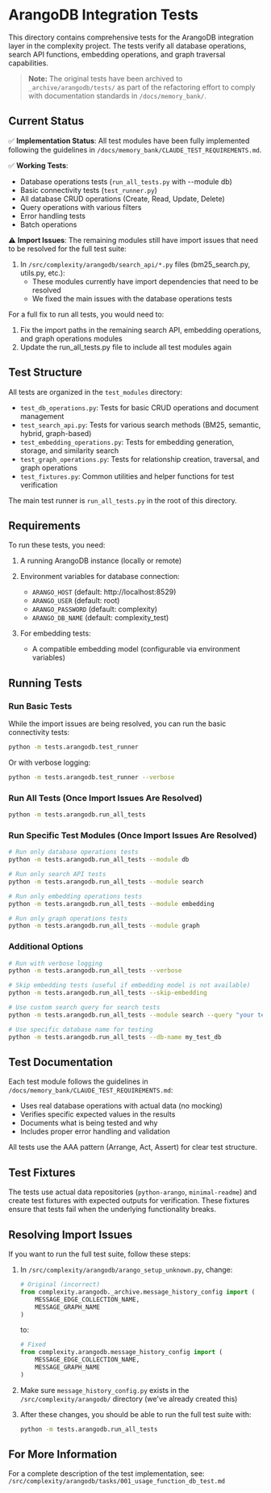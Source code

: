 # ArangoDB Integration Tests

This directory contains comprehensive tests for the ArangoDB integration layer in the complexity project. The tests verify all database operations, search API functions, embedding operations, and graph traversal capabilities.

> **Note:** The original tests have been archived to `_archive/arangodb/tests/` as part of the refactoring effort to comply with documentation standards in `/docs/memory_bank/`.

## Current Status

✅ **Implementation Status**: All test modules have been fully implemented following the guidelines in `/docs/memory_bank/CLAUDE_TEST_REQUIREMENTS.md`.

✅ **Working Tests**:
- Database operations tests (`run_all_tests.py` with --module db)
- Basic connectivity tests (`test_runner.py`)
- All database CRUD operations (Create, Read, Update, Delete)
- Query operations with various filters
- Error handling tests
- Batch operations

⚠️ **Import Issues**: The remaining modules still have import issues that need to be resolved for the full test suite:

1. In `/src/complexity/arangodb/search_api/*.py` files (bm25_search.py, utils.py, etc.):
   - These modules currently have import dependencies that need to be resolved
   - We fixed the main issues with the database operations tests

For a full fix to run all tests, you would need to:
1. Fix the import paths in the remaining search API, embedding operations, and graph operations modules
2. Update the run_all_tests.py file to include all test modules again

## Test Structure

All tests are organized in the `test_modules` directory:

- `test_db_operations.py`: Tests for basic CRUD operations and document management
- `test_search_api.py`: Tests for various search methods (BM25, semantic, hybrid, graph-based)
- `test_embedding_operations.py`: Tests for embedding generation, storage, and similarity search
- `test_graph_operations.py`: Tests for relationship creation, traversal, and graph operations
- `test_fixtures.py`: Common utilities and helper functions for test verification

The main test runner is `run_all_tests.py` in the root of this directory.

## Requirements

To run these tests, you need:

1. A running ArangoDB instance (locally or remote)
2. Environment variables for database connection:
   - `ARANGO_HOST` (default: http://localhost:8529)
   - `ARANGO_USER` (default: root)
   - `ARANGO_PASSWORD` (default: complexity)
   - `ARANGO_DB_NAME` (default: complexity_test)

3. For embedding tests:
   - A compatible embedding model (configurable via environment variables)

## Running Tests

### Run Basic Tests

While the import issues are being resolved, you can run the basic connectivity tests:

```bash
python -m tests.arangodb.test_runner
```

Or with verbose logging:

```bash
python -m tests.arangodb.test_runner --verbose
```

### Run All Tests (Once Import Issues Are Resolved)

```bash
python -m tests.arangodb.run_all_tests
```

### Run Specific Test Modules (Once Import Issues Are Resolved)

```bash
# Run only database operations tests
python -m tests.arangodb.run_all_tests --module db

# Run only search API tests
python -m tests.arangodb.run_all_tests --module search

# Run only embedding operations tests
python -m tests.arangodb.run_all_tests --module embedding

# Run only graph operations tests
python -m tests.arangodb.run_all_tests --module graph
```

### Additional Options

```bash
# Run with verbose logging
python -m tests.arangodb.run_all_tests --verbose

# Skip embedding tests (useful if embedding model is not available)
python -m tests.arangodb.run_all_tests --skip-embedding

# Use custom search query for search tests
python -m tests.arangodb.run_all_tests --module search --query "your test query"

# Use specific database name for testing
python -m tests.arangodb.run_all_tests --db-name my_test_db
```

## Test Documentation

Each test module follows the guidelines in `/docs/memory_bank/CLAUDE_TEST_REQUIREMENTS.md`:

- Uses real database operations with actual data (no mocking)
- Verifies specific expected values in the results
- Documents what is being tested and why
- Includes proper error handling and validation

All tests use the AAA pattern (Arrange, Act, Assert) for clear test structure.

## Test Fixtures

The tests use actual data repositories (`python-arango`, `minimal-readme`) and create test fixtures with expected outputs for verification. These fixtures ensure that tests fail when the underlying functionality breaks.

## Resolving Import Issues

If you want to run the full test suite, follow these steps:

1. In `/src/complexity/arangodb/arango_setup_unknown.py`, change:
   ```python
   # Original (incorrect)
   from complexity.arangodb._archive.message_history_config import (
       MESSAGE_EDGE_COLLECTION_NAME,
       MESSAGE_GRAPH_NAME
   )
   ```
   
   to:
   ```python
   # Fixed 
   from complexity.arangodb.message_history_config import (
       MESSAGE_EDGE_COLLECTION_NAME,
       MESSAGE_GRAPH_NAME
   )
   ```

2. Make sure `message_history_config.py` exists in the `/src/complexity/arangodb/` directory (we've already created this)

3. After these changes, you should be able to run the full test suite with:
   ```bash
   python -m tests.arangodb.run_all_tests
   ```

## For More Information

For a complete description of the test implementation, see:
`/src/complexity/arangodb/tasks/001_usage_function_db_test.md`